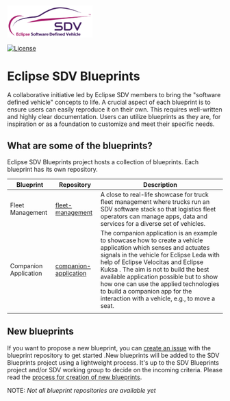 <img src="images/sdv-logo-color.svg" alt="isolated" width="200"/>

[![License](https://img.shields.io/badge/License-Apache_2.0-blue.svg)](https://opensource.org/licenses/Apache-2.0)

# Eclipse SDV Blueprints

A collaborative initiative led by Eclipse SDV members to bring the "software defined vehicle" concepts to life. A crucial aspect of each blueprint is to ensure users can easily reproduce it on their own. This requires well-written and highly clear documentation. Users can utilize blueprints as they are, for inspiration or as a foundation to customize and meet their specific needs.

## What are some of the blueprints?
Eclipse SDV Blueprints project hosts a collection of blueprints. Each blueprint has its own repository.  

| Blueprint  	|  Repository	|   Description	|
|---	|---	|---	|
| Fleet Management  	| [fleet-management](https://github.com/eclipse-sdv-blueprints/fleet-management) | A close to real-life showcase for truck fleet management where trucks run an SDV software stack so that logistics fleet operators can manage apps, data and services for a diverse set of vehicles.	|
|  Companion Application 	|  [companion-application](https://github.com/eclipse-sdv-blueprints/companion-application)	|  The companion application is an example to showcase how to create a vehicle application which senses and actuates signals in the vehicle for Eclipse Leda with help of Eclipse Velocitas and Eclipse Kuksa . The aim is not to build the best available application possible but to show how one can use the applied technologies to build a companion app for the interaction with a vehicle, e.g., to move a seat. |
|   	|   	|   	|



## New blueprints
If you want to propose a new blueprint, you can [create an issue](https://github.com/eclipse-sdv-blueprints/blueprints/issues)  with the blueprint repository to get started .New blueprints will be added to the SDV Blueprints project using a lightweight process. It's up to the SDV Blueprints project and/or SDV working group to decide on the incoming criteria. Please read the  [process for creation of new blueprints](https://github.com/eclipse-sdv-blueprints/blueprints).



NOTE: _Not all blueprint repositories are available yet_
